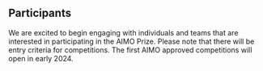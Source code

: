 ## Participants

We are excited to begin engaging with individuals and teams that are interested in participating in the AIMO Prize. Please note that there will be entry criteria for competitions. The first AIMO approved competitions will open in early 2024.